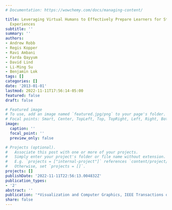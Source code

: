 ```yaml
---
# Documentation: https://wowchemy.com/docs/managing-content/

title: Leveraging Virtual Humans to Effectively Prepare Learners for Stressful Interpersonal
  Experiences
subtitle: ''
summary: ''
authors:
- Andrew Robb
- Regis Kopper
- Ravi Ambani
- Farda Qayyum
- David Lind
- Li-Ming Su
- Benjamin Lok
tags: []
categories: []
date: '2013-01-01'
lastmod: 2022-11-11T17:56:14-05:00
featured: false
draft: false

# Featured image
# To use, add an image named `featured.jpg/png` to your page's folder.
# Focal points: Smart, Center, TopLeft, Top, TopRight, Left, Right, BottomLeft, Bottom, BottomRight.
image:
  caption: ''
  focal_point: ''
  preview_only: false

# Projects (optional).
#   Associate this post with one or more of your projects.
#   Simply enter your project's folder or file name without extension.
#   E.g. `projects = ["internal-project"]` references `content/project/deep-learning/index.md`.
#   Otherwise, set `projects = []`.
projects: []
publishDate: '2022-11-11T22:56:13.004832Z'
publication_types:
- '2'
abstract: ''
publication: '*Visualization and Computer Graphics, IEEE Transactions on*'
share: false
---
```


